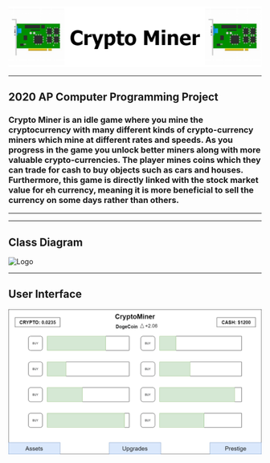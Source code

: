 ![Logo](CONTENTS/CryptoMinerLogo.draw.png)
___

## 2020 AP Computer Programming Project
### Crypto Miner is an idle game where you mine the cryptocurrency with many different kinds of crypto-currency miners which mine at different rates and speeds. As you progress in the game you unlock better miners along with more valuable crypto-currencies. The player mines coins which they can trade for cash to buy objects such as cars and houses. Furthermore, this game is directly linked with the stock market value for eh currency, meaning it is more beneficial to sell the currency on some days rather than others.  

___
___

## Class Diagram
![Logo](https://github.com/ethanbowles03/2020CP2Project/blob/main/CONTENTS/CryptoMinerClassDiagram.png?raw=true)

___

## User Interface

![img](CONTENTS/GUICrypto.png)

